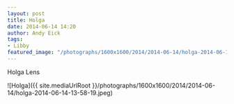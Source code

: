 ```yaml
---
layout: post
title: Holga
date: 2014-06-14 14:20
author: Andy Eick
tags: 
- Libby
featured_image: "/photographs/1600x1600/2014/2014-06-14/holga-2014-06-14-13-58-19.jpeg"
---
```

Holga Lens

![Holga]({{ site.mediaUrlRoot }}/photographs/1600x1600/2014/2014-06-14/holga-2014-06-14-13-58-19.jpeg)

